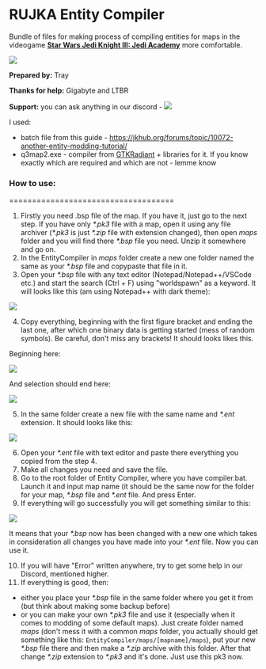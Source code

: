 # RUJKA Entity Compiler
Bundle of files for making process of compiling entities for maps in the videogame [**Star Wars Jedi Knight III: Jedi Academy**](https://en.wikipedia.org/wiki/Star_Wars_Jedi_Knight:_Jedi_Academy) more comfortable.

<a href="https://discord.gg/cHBtdTh"><img src="https://img.shields.io/badge/discord-join-7289DA.svg?logo=discord&longCache=true&style=flat" /></a>

**Prepared by:** Tray

**Thanks for help:** Gigabyte and LTBR

**Support:** you can ask anything in our discord - 
<a href="https://discord.gg/cHBtdTh"><img src="https://img.shields.io/badge/discord-join-7289DA.svg?logo=discord&longCache=true&style=flat" /></a>

I used:
* batch file from this guide - https://jkhub.org/forums/topic/10072-another-entity-modding-tutorial/
* q3map2.exe - compiler from [GTKRadiant](https://github.com/id-Software/GtkRadiant) + libraries for it. If you know exactly which are required and which are not - lemme know

### How to use:
====================================
1. Firstly you need .bsp file of the map. If you have it, just go to the next step. If you have only *\*.pk3* file with a map, open it using any file archiver (*\*.pk3* is just *\*.zip* file with extension changed), then open *maps* folder and you will find there *\*.bsp* file you need. Unzip it somewhere and go on.
2. In the EntityCompiler in *maps* folder create a new one folder named the same as your *\*.bsp* file and copypaste that file in it.
3. Open your *\*.bsp* file with any text editor (Notepad/Notepad++/VSCode etc.) and start the search (Ctrl + F) using "worldspawn" as a keyword. It will looks like this (am using Notepad++ with dark theme):

![](https://i.imgur.com/q2dJ1bG.png)

4. Copy everything, beginning with the first figure bracket and ending the last one, after which one binary data is getting started (mess of random symbols). Be careful, don't miss any brackets! It should looks likes this.

Beginning here:

![](https://i.imgur.com/q2dJ1bG.png)

And selection should end here:

![](https://i.imgur.com/gcF9Mf7.png)

5. In the same folder create a new file with the same name and *\*.ent* extension. It should looks like this:

![](https://i.imgur.com/jFsyUaO.png)

6. Open your *\*.ent* file with text editor and paste there everything you copied from the step 4.
7. Make all changes you need and save the file.
8. Go to the root folder of Entity Compiler, where you have compiler.bat. Launch it and input map name (it should be the same now for the folder for your map, *\*.bsp* file and *\*.ent* file. And press Enter.
9. If everything will go successfully you will get something similar to this:

![](https://i.imgur.com/1uVYmoJ.png)

It means that your *\*.bsp* now has been changed with a new one which takes in consideration all changes you have made into your *\*.ent* file. Now you can use it.

10. If you will have "Error" written anywhere, try to get some help in our Discord, mentioned higher.
11. If everything is good, then:
* either you place your *\*.bsp* file in the same folder where you get it from (but think about making some backup before)
* or you can make your own *\*.pk3* file and use it (especially when it comes to modding of some default maps). Just create folder named *maps* (don't mess it with a common *maps* folder, you actually should get something like this: `EntityCompiler/maps/[mapname]/maps`), put your new *\*.bsp* file there and then make a *\*.zip* archive with this folder. After that change *\*.zip* extension to *\*.pk3* and it's done. Just use this pk3 now.
